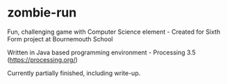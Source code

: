 # zombie-run
Fun, challenging game with Computer Science element - Created for Sixth Form project at Bournemouth School

Written in Java based programming environment - Processing 3.5 (https://processing.org/)

Currently partially finished, including write-up.
